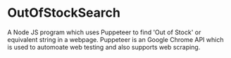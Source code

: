 # OutOfStockSearch
A Node JS  program which uses Puppeteer to find 'Out of Stock' or equivalent string in a webpage.
Puppeteer is an Google Chrome API which is used to automoate web testing and also supports web scraping.
